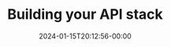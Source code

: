 ---
title: Building your API stack
description: The rise of RESTful APIs has been met by a rise in tools for creating, testing, and managing them.
image: images/article-2.png
publication: Ukraine
tags: ["Software Development", "CSS3"]
date: "2024-01-15T20:12:56-00:00"
link: projects/2024-01-15-Building-your-API-stack
---